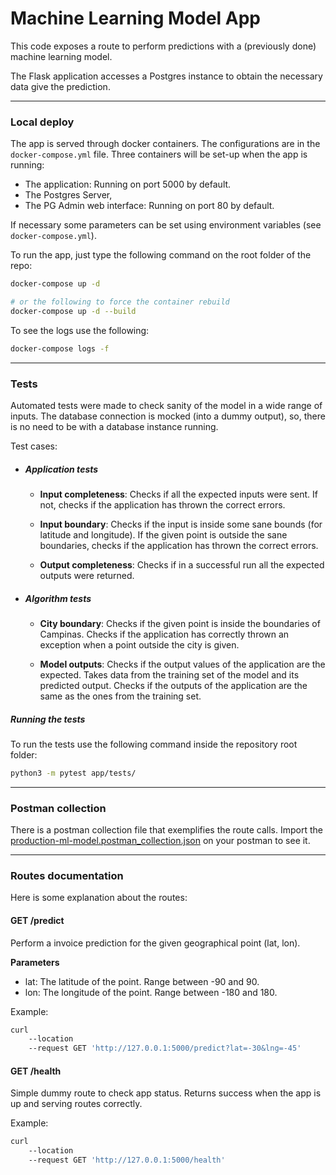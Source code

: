 # Machine Learning Model App

This code exposes a route to perform predictions with a (previously done) machine learning model.

The Flask application accesses a Postgres instance to obtain the necessary data give the prediction.

___
### Local deploy

The app is served through docker containers. The configurations are in the ``docker-compose.yml``
file. Three containers will be set-up when the app is running:

- The application: Running on port 5000 by default.
- The Postgres Server,
- The PG Admin web interface: Running on port 80 by default.

If necessary some parameters can be set using environment variables (see ``docker-compose.yml``).  
	 
To run the app, just type the following command on the root folder of the repo:

```bash
docker-compose up -d

# or the following to force the container rebuild
docker-compose up -d --build
```

To see the logs use the following:

```bash
docker-compose logs -f
```
___
### Tests

Automated tests were made to check sanity of the model in a wide range of inputs.
The database connection is mocked (into a dummy output), so, there is no need to be with a database
instance running. 

Test cases:
- ##### Application tests

	- **Input completeness**: Checks if all the expected inputs were sent. If not, checks if the application has thrown 
	the correct errors.
	
	- **Input boundary**: Checks if the input is inside some sane bounds (for latitude and longitude).
	If the given point is outside the sane boundaries, checks if the application has thrown the correct
	errors.
	
	- **Output completeness**: Checks if in a successful run all the expected outputs were returned. 

- ##### Algorithm tests

	- **City boundary**: Checks if the given point is inside the boundaries of Campinas. Checks if the 
	application has correctly thrown an exception when a point outside the city is given.
	
	- **Model outputs**: Checks if the output values of the application are the expected. Takes data from
	the training set of the model and its predicted output. 
	Checks if the outputs of the application are the same as the ones from the training set.
	


##### Running the tests

To run the tests use the following command inside the repository root folder:

```bash
python3 -m pytest app/tests/
```
___
### Postman collection

There is a postman collection file that exemplifies the route calls. Import the [production-ml-model.postman_collection.json](production-ml-model.postman_collection.json) on your postman to see it.

___
### **Routes documentation**

Here is some explanation about the routes:

#### **GET** /predict

Perform a invoice prediction for the given geographical point (lat, lon).

**Parameters**
* lat: The latitude of the point. Range between -90 and 90.
* lon: The longitude of the point. Range between -180 and 180.

Example: 
```bash
curl 
	--location 
	--request GET 'http://127.0.0.1:5000/predict?lat=-30&lng=-45'
```

#### **GET** /health

Simple dummy route to check app status. Returns success when the app is up and serving routes correctly.

Example: 
```bash
curl 
	--location 
	--request GET 'http://127.0.0.1:5000/health'
```


